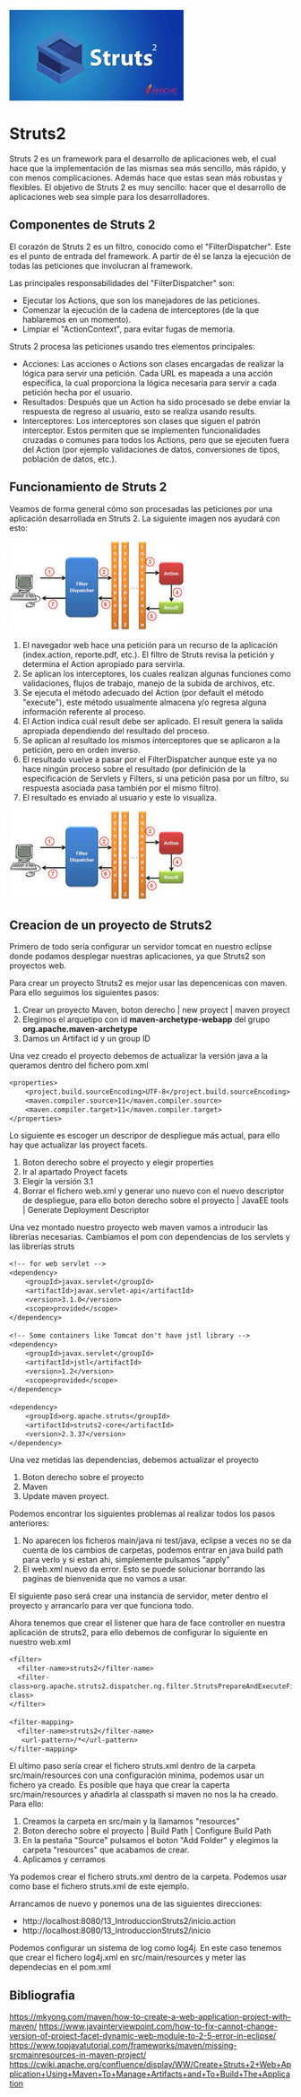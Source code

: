 ![Struts2](img/struts2.jpg)
# Struts2

Struts 2 es un framework para el desarrollo de aplicaciones web, el cual hace que la implementación de las mismas sea más sencillo, más rápido, y con menos complicaciones. Además hace que estas sean más robustas y flexibles. El objetivo de Struts 2 es muy sencillo: hacer que el desarrollo de aplicaciones web sea simple para los desarrolladores.

## Componentes de Struts 2

El corazón de Struts 2 es un filtro, conocido como el "FilterDispatcher". Este es el punto de entrada del framework. A partir de él se lanza la ejecución de todas las peticiones que involucran al framework.

Las principales responsabilidades del "FilterDispatcher" son:

- Ejecutar los Actions, que son los manejadores de las peticiones.
- Comenzar la ejecución de la cadena de interceptores (de la que hablaremos en un momento).
- Limpiar el "ActionContext", para evitar fugas de memoria.

Struts 2 procesa las peticiones usando tres elementos principales:

- Acciones: Las acciones o Actions son clases encargadas de realizar la lógica para servir una petición. Cada URL es mapeada a una acción específica, la cual proporciona la lógica necesaria para servir a cada petición hecha por el usuario.
- Resultados: Después que un Action ha sido procesado se debe enviar la respuesta de regreso al usuario, esto se realiza usando results.
- Interceptores: Los interceptores son clases que siguen el patrón interceptor. Estos permiten que se implementen funcionalidades cruzadas o comunes para todos los Actions, pero que se ejecuten fuera del Action (por ejemplo validaciones de datos, conversiones de tipos, población de datos, etc.).


## Funcionamiento de Struts 2

Veamos de forma general cómo son procesadas las peticiones por una aplicación desarrollada en Struts 2. La siguiente imagen nos ayudará con esto:

![Struts2](img/struts2_flujo.jpg)

1. El navegador web hace una petición para un recurso de la aplicación (index.action, reporte.pdf, etc.). El filtro de Struts revisa la petición y determina el Action apropiado para servirla.
2. Se aplican los interceptores, los cuales realizan algunas funciones como validaciones, flujos de trabajo, manejo de la subida de archivos, etc.
3. Se ejecuta el método adecuado del Action (por default el método "execute"), este método usualmente almacena y/o regresa alguna información referente al proceso.
4. El Action indica cuál result debe ser aplicado. El result genera la salida apropiada dependiendo del resultado del proceso.
5. Se aplican al resultado los mismos interceptores que se aplicaron a la petición, pero en orden inverso.
6. El resultado vuelve a pasar por el FilterDispatcher aunque este ya no hace ningún proceso sobre el resultado (por definición de la especificación de Servlets y Filters, si una petición pasa por un filtro, su respuesta asociada pasa también por el mismo filtro).
7. El resultado es enviado al usuario y este lo visualiza.

![Struts2](img/struts2_flujo.jpg)

## Creacion de un proyecto de Struts2

Primero de todo sería configurar un servidor tomcat en nuestro eclipse donde podamos desplegar nuestras aplicaciones, ya que Struts2 son proyectos web.

Para crear un proyecto Struts2 es mejor usar las depencenicas con maven. Para ello seguimos los siguientes pasos:

1. Crear un proyecto Maven, boton derecho | new proyect | maven proyect
2. Elegimos el arquetipo con id <b>maven-archetype-webapp</b> del grupo <b>org.apache.maven-archetype</b>
3. Damos un Artifact id y un group ID

Una vez creado el proyecto debemos de actualizar la versión java a la queramos dentro del fichero
pom.xml

	<properties>
		<project.build.sourceEncoding>UTF-8</project.build.sourceEncoding>
		<maven.compiler.source>11</maven.compiler.source>
		<maven.compiler.target>11</maven.compiler.target>
	</properties>

Lo siguiente es escoger un descripor de despliegue más actual, para ello hay que actualizar las proyect facets.

1. Boton derecho sobre el proyecto y elegir properties
2. Ir al apartado Proyect facets
3. Elegir la versión 3.1
4. Borrar el fichero web.xml y generar uno nuevo con el nuevo descriptor de despliegue, para ello boton derecho sobre el proyecto | JavaEE tools | Generate Deployment Descriptor

Una vez montado nuestro proyecto web maven vamos a introducir las librerías necesarias. Cambiamos el pom con dependencias de los servlets y las librerías struts

	<!-- for web servlet -->
	<dependency>
	    <groupId>javax.servlet</groupId>
	    <artifactId>javax.servlet-api</artifactId>
	    <version>3.1.0</version>
	    <scope>provided</scope>
	</dependency>
	
    <!-- Some containers like Tomcat don't have jstl library -->
    <dependency>
        <groupId>javax.servlet</groupId>
        <artifactId>jstl</artifactId>
        <version>1.2</version>
        <scope>provided</scope>
    </dependency>
        
	<dependency>
		<groupId>org.apache.struts</groupId>
		<artifactId>struts2-core</artifactId>
		<version>2.3.37</version>
	</dependency>
	
Una vez metidas las dependencias, debemos actualizar el proyecto

1. Boton derecho sobre el proyecto
2. Maven
3. Update maven proyect.

Podemos encontrar los siguientes problemas al realizar todos los pasos anteriores:
1. No aparecen los ficheros main/java ni test/java, eclipse a veces no se da cuenta de los cambios de carpetas, podemos entrar en java build path para verlo y si estan ahi, simplemente pulsamos
"apply"
2. El web.xml nuevo da error. Esto se puede solucionar borrando las paginas de bienvenida que no vamos a usar.

El siguiente paso será crear una instancia de servidor, meter dentro el proyecto y arrancarlo para ver que funciona todo.

Ahora tenemos que crear el listener que hara de face controller en nuestra aplicación de struts2, para ello debemos de configurar lo siguiente en nuestro web.xml

	<filter>
	  <filter-name>struts2</filter-name>
	  <filter-class>org.apache.struts2.dispatcher.ng.filter.StrutsPrepareAndExecuteFilter</filter-class>
	</filter>
	 
	<filter-mapping>
	  <filter-name>struts2</filter-name>
	   <url-pattern>/*</url-pattern>
	</filter-mapping>
	
El ultimo paso sería crear el fichero struts.xml dentro de la carpeta src/main/resources con una configuración minima, podemos usar un fichero ya creado. Es posible que haya que crear la caperta src/main/resources y añadirla al classpath si maven no nos la ha creado. Para ello:

1. Creamos la carpeta en src/main y la llamamos "resources"
2. Boton derecho sobre el proyecto | Build Path | Configure Build Path
3. En la pestaña "Source" pulsamos el boton "Add Folder" y elegimos la carpeta "resources" que acabamos de crear.
4. Aplicamos y cerramos

Ya podemos crear el fichero struts.xml dentro de la carpeta. Podemos usar como base el fichero struts.xml de este ejemplo.

Arrancamos de nuevo y ponemos una de las siguientes direcciones:
- http://localhost:8080/13_IntroduccionStruts2/inicio.action
- http://localhost:8080/13_IntroduccionStruts2/inicio

Podemos configurar un sistema de log como log4j. En este caso tenemos que crear el fichero log4j.xml en src/main/resources y meter las dependecias en el pom.xml

## Bibliografia
https://mkyong.com/maven/how-to-create-a-web-application-project-with-maven/
https://www.javainterviewpoint.com/how-to-fix-cannot-change-version-of-project-facet-dynamic-web-module-to-2-5-error-in-eclipse/
https://www.topjavatutorial.com/frameworks/maven/missing-srcmainresources-in-maven-project/
https://cwiki.apache.org/confluence/display/WW/Create+Struts+2+Web+Application+Using+Maven+To+Manage+Artifacts+and+To+Build+The+Application